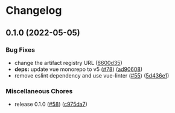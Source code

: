 # Changelog

## 0.1.0 (2022-05-05)


### Bug Fixes

* change the artifact registry URL ([6600d35](https://github.com/GoogleCloudPlatform/point-of-sale/commit/6600d35689db9152ce0eaa70876b843978b33ce7))
* **deps:** update vue monorepo to v5 ([#78](https://github.com/GoogleCloudPlatform/point-of-sale/issues/78)) ([ad90608](https://github.com/GoogleCloudPlatform/point-of-sale/commit/ad90608eecd2ee1efb55ca1c16f743d8e6aeca27))
* remove eslint dependency and use vue-linter ([#55](https://github.com/GoogleCloudPlatform/point-of-sale/issues/55)) ([5d436e1](https://github.com/GoogleCloudPlatform/point-of-sale/commit/5d436e10c8752861585003828d1c7c929a1f3f4c))


### Miscellaneous Chores

* release 0.1.0 ([#58](https://github.com/GoogleCloudPlatform/point-of-sale/issues/58)) ([c975da7](https://github.com/GoogleCloudPlatform/point-of-sale/commit/c975da73fdf088f446e2fe256427cb1b830da98e))
